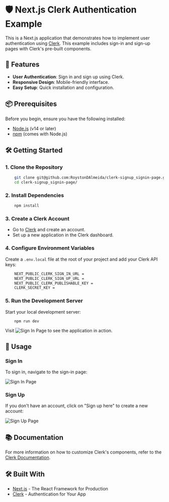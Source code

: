 # 🛡️ Next.js Clerk Authentication Example

This is a Next.js application that demonstrates how to implement user authentication using [Clerk](https://clerk.dev/). This example includes sign-in and sign-up pages with Clerk's pre-built components.

## 🚀 Features

- **User Authentication**: Sign in and sign up using Clerk.
- **Responsive Design**: Mobile-friendly interface.
- **Easy Setup**: Quick installation and configuration.

## 📦 Prerequisites

Before you begin, ensure you have the following installed:

- [Node.js](https://nodejs.org/) (v14 or later)
- [npm](https://www.npmjs.com/) (comes with Node.js)

## 🛠️ Getting Started

### 1. Clone the Repository

```bash
    git clone git@github.com:RoystonDAlmeida/clerk-signup_signin-page.git
    cd clerk-signup_signin-page/
```

### 2. Install Dependencies

```bash
    npm install
```

### 3. Create a Clerk Account

- Go to [Clerk](https://clerk.dev/) and create an account.
- Set up a new application in the Clerk dashboard.

### 4. Configure Environment Variables

Create a `.env.local` file at the root of your project and add your Clerk API keys:

```bash
    NEXT_PUBLIC_CLERK_SIGN_IN_URL = 
    NEXT_PUBLIC_CLERK_SIGN_UP_URL = 
    NEXT_PUBLIC_CLERK_PUBLISHABLE_KEY =
    CLERK_SECRET_KEY = 
```

### 5. Run the Development Server

Start your local development server:

```bash
    npm run dev
```

Visit ![Sign In Page](http://localhost:3000/sign-in) to see the application in action.

## 📱 Usage

### Sign In

To sign in, navigate to the sign-in page:

![Sign In Page](http://localhost:3000/sign-in)

### Sign Up

If you don't have an account, click on "Sign up here" to create a new account:

![Sign Up Page](http://localhost:3000/sign-up)

## 📚 Documentation

For more information on how to customize Clerk's components, refer to the [Clerk Documentation](https://clerk.dev/docs).

## 🛠️ Built With

- [Next.js](https://nextjs.org/) - The React Framework for Production
- [Clerk](https://clerk.dev/) - Authentication for Your App